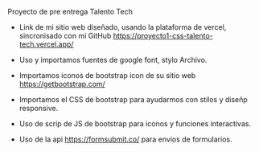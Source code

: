 Proyecto de pre entrega Talento Tech

* Link de mi sitio web diseñado, usando la plataforma de vercel, sincronisado con mi GitHub https://proyecto1-css-talento-tech.vercel.app/

* Uso y importamos fuentes de google font, stylo Archivo.
* Importamos iconos de bootstrap icon de su sitio web https://getbootstrap.com/
* Importamos el CSS de bootstrap para ayudarmos con stilos y diseñp responsive.
* Uso de scrip de JS de bootstrap para iconos y funciones interactivas.
* Uso de la api https://formsubmit.co/  para envios de formularios.